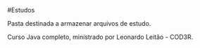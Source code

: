 #Estudos

Pasta destinada a armazenar arquivos de estudo.

Curso Java completo, ministrado por Leonardo Leitão - COD3R.
